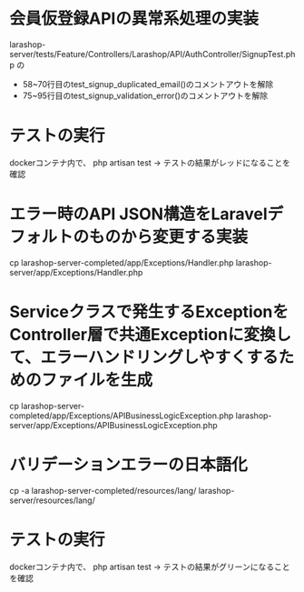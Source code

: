 # 会員仮登録APIの異常系処理の実装
larashop-server/tests/Feature/Controllers/Larashop/API/AuthController/SignupTest.php の
 - 58~70行目のtest_signup_duplicated_email()のコメントアウトを解除
 - 75~95行目のtest_signup_validation_error()のコメントアウトを解除

# テストの実行
dockerコンテナ内で、
php artisan test
-> テストの結果がレッドになることを確認

# エラー時のAPI JSON構造をLaravelデフォルトのものから変更する実装
cp larashop-server-completed/app/Exceptions/Handler.php larashop-server/app/Exceptions/Handler.php

# Serviceクラスで発生するExceptionをController層で共通Exceptionに変換して、エラーハンドリングしやすくするためのファイルを生成
cp larashop-server-completed/app/Exceptions/APIBusinessLogicException.php larashop-server/app/Exceptions/APIBusinessLogicException.php

# バリデーションエラーの日本語化
cp -a larashop-server-completed/resources/lang/ larashop-server/resources/lang/

# テストの実行
dockerコンテナ内で、
php artisan test
-> テストの結果がグリーンになることを確認
